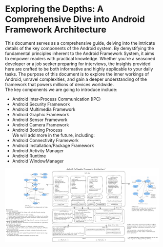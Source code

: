# Exploring the Depths: A Comprehensive Dive into Android Framework Architecture
This document serves as a comprehensive guide, delving into the intricate details of the key components of the Android system. By demystifying the fundamental principles inherent to the Android Framework System, it aims to empower readers with practical knowledge. Whether you're a seasoned developer or a job seeker preparing for interviews, the insights provided here are crafted to be both informative and highly applicable to your daily tasks. The purpose of this document is to  explore the inner workings of Android, unravel complexities, and gain a deeper understanding of the framework that powers millions of devices worldwide.  
The key components we are going to introduce include:  
  - Android Inter-Process Communication (IPC)
  - Android Security Framework
  - Android Multimedia Framework
  - Android Graphic Framework
  - Android Sensor Framework
  - Android Camera Framework
  - Android Booting Process  
We will add more in the future, including:  
  - Android Connectivity Framework
  - Android Installation/Package Framework
  - Android Activity Manager
  - Android Runtime
  - Android WindowManager  


<img src="multimedia.png" alt="Android Multimedia Framework Architecture"/>

